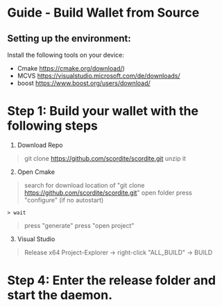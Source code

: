 # Guide - Build Wallet from Source


## Setting up the environment:


Install the following tools on your device:

  - Cmake https://cmake.org/download/)
  - MCVS https://visualstudio.microsoft.com/de/downloads/
  - boost https://www.boost.org/users/download/



# Step 1: Build your wallet with the following steps

 1. Download Repo
> git clone https://github.com/scordite/scordite.git
> unzip it


2. Open Cmake
> search for download location of "git clone https://github.com/scordite/scordite.git"
> open folder
> press "configure" (if no autostart)
	
	> wait

> press "generate"
> press "open project"


3. Visual Studio
> Release x64
> Project-Explorer -> right-click "ALL_BUILD" -> BUILD


# Step 4: Enter the release folder and start the daemon.



